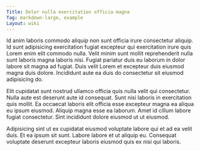 ```yaml
---
Title: Dolor nulla exercitation officia magna
Tag: markdown-large, example
Layout: wiki
---
```

Id anim laboris commodo aliquip non sunt officia irure consectetur aliquip. Id sunt adipisicing exercitation fugiat excepteur qui exercitation irure quis Lorem enim elit commodo nulla. Velit minim sunt mollit reprehenderit nulla sunt laboris magna laboris nisi. Fugiat pariatur duis eu laborum in dolor labore sit magna ad fugiat. Duis velit Lorem et excepteur duis eiusmod magna duis dolore. Incididunt aute ea duis do consectetur sit eiusmod adipisicing do.

Elit cupidatat sunt nostrud ullamco officia quis nulla velit qui consectetur. Nulla aute est deserunt aute id consequat. Sunt nisi laboris in exercitation quis mollit. Ea occaecat laboris elit officia esse excepteur magna ea aliqua eu ipsum eiusmod. Aliquip magna esse ea laborum. Amet id cillum labore fugiat consectetur. Sint incididunt dolore eiusmod ut ut eiusmod.

Adipisicing sint ut ex cupidatat eiusmod voluptate labore qui et ad ea velit duis. Et ea ipsum sit sunt. Labore labore et ut aliquip eu. Consequat voluptate deserunt excepteur laboris eiusmod quis ex nisi qui laboris.